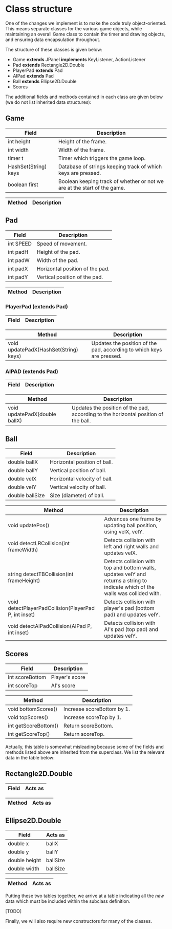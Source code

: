# Class structure

One of the changes we implement is to make the code truly object-oriented. This means separate classes for the various game objects, while maintaining an overall Game class to contain the timer and drawing objects, and ensuring data encapsulation throughout.

The structure of these classes is given below:

* Game **extends** JPanel **implements** KeyListener, ActionListener
* Pad **extends** Rectangle2D.Double
* PlayerPad **extends** Pad
* AIPad **extends** Pad
* Ball **extends** Ellipse2D.Double
* Scores

The additional fields and methods contained in each class are given below (we do not list inherited data structures):

## Game
| **Field** | **Description** |
| --- | --- |
|int height | Height of the frame. |
|int width | Width of the frame. |
|timer t | Timer which triggers the game loop. |
|HashSet(String) keys | Database of strings keeping track of which keys are pressed. |
|boolean first | Boolean keeping track of whether or not we are at the start of the game.|

| **Method** | **Description** |
| --- | --- |

## Pad
| **Field** | **Description** |
| --- | ---|
| int SPEED | Speed of movement. |
| int padH | Height of the pad. |
| int padW | Width of the pad. |
| int padX | Horizontal position of the pad. |
| int padY | Vertical position of the pad. |

| **Method** | **Description** |
| --- | --- |

### PlayerPad (extends Pad)
| **Field** | **Description** |
| --- | --- |

| **Method** | **Description** |
| --- | --- |
| void updatePadX(HashSet(String) keys) | Updates the position of the pad, according to which keys are pressed.|

### AIPAD (extends Pad)
| **Field** | **Description** |
| --- | --- |

| **Method** | **Description** |
| --- | --- |
| void updatePadX(double ballX) | Updates the position of the pad, according to the horizontal position of the ball.|

## Ball
| **Field** | **Description** |
| --- | --- |
| double ballX | Horizontal position of ball. |
| double ballY | Vertical position of ball. |
| double velX | Horizontal velocity of ball. |
| double velY | Vertical velocity of ball. |
| double ballSize | Size (diameter) of ball. |

| **Method** | **Description** |
| --- | --- |
| void updatePos() | Advances one frame by updating ball position, using velX, velY. |
| void detectLRCollision(int frameWidth) | Detects collision with left and right walls and updates velX. |
| string detectTBCollision(int frameHeight) | Detects collision with top and bottom walls, updates velY and returns a string to indicate which of the walls was collided with. |
| void detectPlayerPadCollision(PlayerPad P, int inset) | Detects collision with player's pad (bottom pad) and updates velY. |
| void detectAIPadCollision(AIPad P, int inset) | Detects collision with AI's pad (top pad) and updates velY. |

## Scores
| **Field** | **Description** |
| --- | --- |
| int scoreBottom | Player's score |
| int scoreTop | AI's score |

| **Method** | **Description** |
| --- | --- |
| void bottomScores() | Increase scoreBottom by 1. |
| void topScores() | Increase scoreTop by 1. |
| int getScoreBottom() | Return scoreBottom. |
| int getScoreTop() | Return scoreTop. |

Actually, this table is somewhat misleading because some of the fields and methods listed above are inherited from the superclass. We list the relevant data in the table below:

## Rectangle2D.Double
| **Field** | **Acts as** |
| --- | --- |

| **Method** | **Acts as** |
| --- | --- |

## Ellipse2D.Double
| **Field** | **Acts as** |
| --- | --- |
| double x | ballX |
| double y | ballY |
| double height | ballSize |
| double width | ballSize |

| **Method** | **Acts as** |
| --- | --- |

Putting these two tables together, we arrive at a table indicating all the *new* data which must be included within the subclass definition.

[TODO]

Finally, we will also require new constructors for many of the classes.